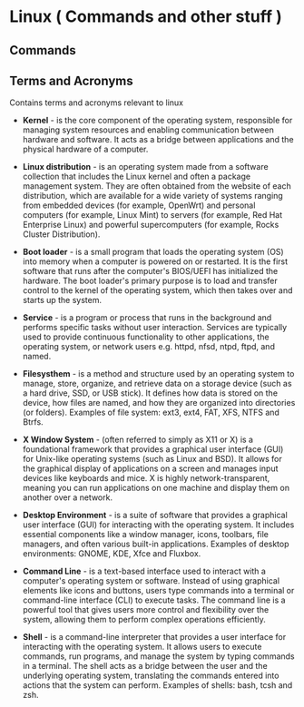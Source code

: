 # Linux ( Commands and other stuff )

## Commands

## Terms and Acronyms

Contains terms and acronyms relevant to linux 

* **Kernel** - is the core component of the operating system, responsible for managing system resources and enabling communication between hardware and software. It acts as a bridge between applications and the physical hardware of a computer.

*  **Linux distribution** - is an operating system made from a software collection that includes the Linux kernel and often a package management system. They are often obtained from the website of each distribution, which are available for a wide variety of systems ranging from embedded devices (for example, OpenWrt) and personal computers (for example, Linux Mint) to servers (for example, Red Hat Enterprise Linux) and powerful supercomputers (for example, Rocks Cluster Distribution). 

*  **Boot loader** - is a small program that loads the operating system (OS) into memory when a computer is powered on or restarted. It is the first software that runs after the computer's BIOS/UEFI has initialized the hardware. The boot loader's primary purpose is to load and transfer control to the kernel of the operating system, which then takes over and starts up the system.

*  **Service** - is a program or process that runs in the background and performs specific tasks without user interaction. Services are typically used to provide continuous functionality to other applications, the operating system, or network users e.g. httpd, nfsd, ntpd, ftpd, and named.

* **Filesysthem** - is a method and structure used by an operating system to manage, store, organize, and retrieve data on a storage device (such as a hard drive, SSD, or USB stick). It defines how data is stored on the device, how files are named, and how they are organized into directories (or folders). Examples of file system: ext3, ext4, FAT, XFS, NTFS and Btrfs.

* **X Window System** - (often referred to simply as X11 or X) is a foundational framework that provides a graphical user interface (GUI) for Unix-like operating systems (such as Linux and BSD). It allows for the graphical display of applications on a screen and manages input devices like keyboards and mice. X is highly network-transparent, meaning you can run applications on one machine and display them on another over a network.

* **Desktop Environment** -  is a suite of software that provides a graphical user interface (GUI) for interacting with the operating system. It includes essential components like a window manager, icons, toolbars, file managers, and often various built-in applications. Examples of desktop environments: GNOME, KDE, Xfce and Fluxbox.

* **Command Line** - is a text-based interface used to interact with a computer's operating system or software. Instead of using graphical elements like icons and buttons, users type commands into a terminal or command-line interface (CLI) to execute tasks. The command line is a powerful tool that gives users more control and flexibility over the system, allowing them to perform complex operations efficiently.

* **Shell** - is a command-line interpreter that provides a user interface for interacting with the operating system. It allows users to execute commands, run programs, and manage the system by typing commands in a terminal. The shell acts as a bridge between the user and the underlying operating system, translating the commands entered into actions that the system can perform.
Examples of shells: bash, tcsh and zsh.